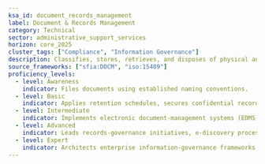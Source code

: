 ```yaml
---
ksa_id: document_records_management
label: Document & Records Management
category: Technical
sector: administrative_support_services
horizon: core_2025
cluster_tags: ["Compliance", "Information Governance"]
description: Classifies, stores, retrieves, and disposes of physical and digital records in compliance with legal and organizational policies.
source_frameworks: ["sfia:DOCM", "iso:15489"]
proficiency_levels:
  - level: Awareness
    indicator: Files documents using established naming conventions.
  - level: Basic
    indicator: Applies retention schedules, secures confidential records, and indexes metadata.
  - level: Intermediate
    indicator: Implements electronic document-management systems (EDMS) and audits record accuracy.
  - level: Advanced
    indicator: Leads records-governance initiatives, e-discovery processes, and compliance reporting.
  - level: Expert
    indicator: Architects enterprise information-governance frameworks and oversees lifecycle automation.
---
```

